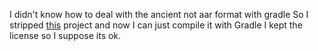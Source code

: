 
I didn't know how to deal with the ancient not aar format with gradle
So I stripped [this](https://github.com/SimonVT/android-numberpicker)
project and now I can just compile it with Gradle
I kept the license so I suppose its ok.
